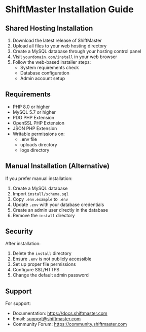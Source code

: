 # ShiftMaster Installation Guide

## Shared Hosting Installation

1. Download the latest release of ShiftMaster
2. Upload all files to your web hosting directory
3. Create a MySQL database through your hosting control panel
4. Visit `yourdomain.com/install` in your web browser
5. Follow the web-based installer steps:
   - System requirements check
   - Database configuration
   - Admin account setup

## Requirements

- PHP 8.0 or higher
- MySQL 5.7 or higher
- PDO PHP Extension
- OpenSSL PHP Extension
- JSON PHP Extension
- Writable permissions on:
  - .env file
  - uploads directory
  - logs directory

## Manual Installation (Alternative)

If you prefer manual installation:

1. Create a MySQL database
2. Import `install/schema.sql`
3. Copy `.env.example` to `.env`
4. Update `.env` with your database credentials
5. Create an admin user directly in the database
6. Remove the `install` directory

## Security

After installation:

1. Delete the `install` directory
2. Ensure `.env` is not publicly accessible
3. Set up proper file permissions
4. Configure SSL/HTTPS
5. Change the default admin password

## Support

For support:
- Documentation: https://docs.shiftmaster.com
- Email: support@shiftmaster.com
- Community Forum: https://community.shiftmaster.com